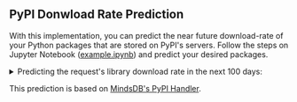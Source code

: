 ## PyPI Donwload Rate Prediction
With this implementation, you can predict the near future download-rate of your Python packages that are stored on PyPI's servers. Follow the steps on Jupyter Notebook ([example.ipynb](example.ipynb)) and predict your desired packages.


<details>
  <summary>Predicting the request's library download rate in the next 100 days:</summary>
  
![prediction](assets/prediction.png)

</details>


This prediction is based on [MindsDB's PyPI Handler](https://github.com/mindsdb/mindsdb/pull/7026).
